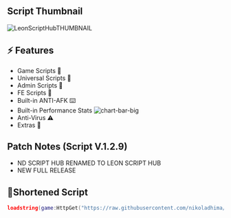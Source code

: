 ## Script Thumbnail
![LeonScriptHubTHUMBNAIL](https://github.com/user-attachments/assets/07638dcd-96a2-49e3-a6a9-e05ddaab61fc)

## ⚡ Features

- Game Scripts 📜
- Universal Scripts 📜
- Admin Scripts 📜
- FE Scripts 📜
- Built-in ANTI-AFK ⌨️
- Built-in Performance Stats ![chart-bar-big](https://github.com/user-attachments/assets/93b37a03-05d1-4e92-bb19-8338879d2f0c)
- Anti-Virus ⚠️
- Extras 👀

## Patch Notes (Script V.1.2.9)

- ND SCRIPT HUB RENAMED TO LEON SCRIPT HUB
- NEW FULL RELEASE

## 🔌Shortened Script
```lua
loadstring(game:HttpGet("https://raw.githubusercontent.com/nikoladhima/Leon-ScriptHub/refs/heads/main/system"))()
```
<br/>
